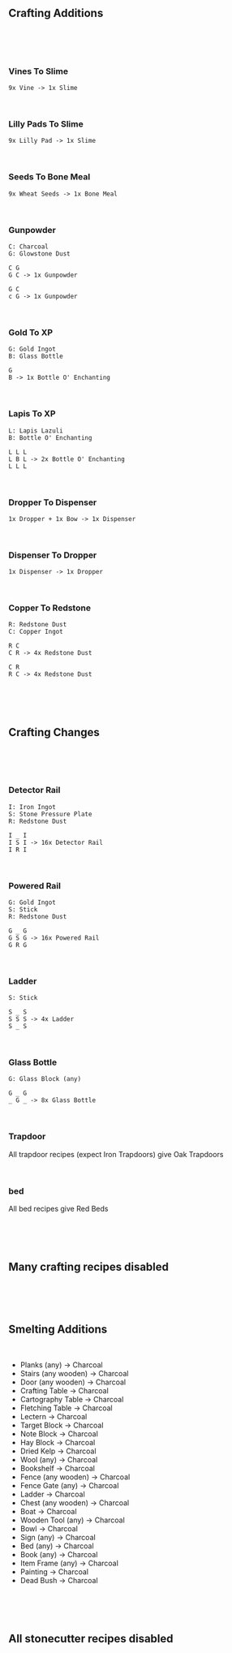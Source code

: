 ## Crafting Additions

<br>
<br>
<br>

### Vines To Slime

```
9x Vine -> 1x Slime
```

<br>

### Lilly Pads To Slime

```
9x Lilly Pad -> 1x Slime
```

<br>

### Seeds To Bone Meal

```
9x Wheat Seeds -> 1x Bone Meal
```

<br>

### Gunpowder

```
C: Charcoal
G: Glowstone Dust

C G
G C -> 1x Gunpowder

G C
c G -> 1x Gunpowder

```

<br>

### Gold To XP

```
G: Gold Ingot
B: Glass Bottle

G
B -> 1x Bottle O' Enchanting
```

<br>

### Lapis To XP

```
L: Lapis Lazuli
B: Bottle O' Enchanting

L L L
L B L -> 2x Bottle O' Enchanting
L L L

```

<br>

### Dropper To Dispenser

```
1x Dropper + 1x Bow -> 1x Dispenser
```

<br>

### Dispenser To Dropper

```
1x Dispenser -> 1x Dropper
```

<br>

### Copper To Redstone

```
R: Redstone Dust
C: Copper Ingot

R C
C R -> 4x Redstone Dust

C R
R C -> 4x Redstone Dust
```

<br>
<br>
<br>

## Crafting Changes

<br>
<br>
<br>

### Detector Rail

```
I: Iron Ingot
S: Stone Pressure Plate
R: Redstone Dust

I _ I
I S I -> 16x Detector Rail
I R I

```

<br>

### Powered Rail

```
G: Gold Ingot
S: Stick
R: Redstone Dust

G _ G
G S G -> 16x Powered Rail
G R G

```

<br>

### Ladder

```
S: Stick

S _ S
S S S -> 4x Ladder
S _ S

```

<br>

### Glass Bottle

```
G: Glass Block (any)

G _ G
_ G _ -> 8x Glass Bottle

```

<br>

### Trapdoor

All trapdoor recipes (expect Iron Trapdoors) give Oak Trapdoors

<br>

### bed

All bed recipes give Red Beds

<br>
<br>
<br>

## Many crafting recipes disabled

<br>
<br>
<br>

## Smelting Additions

<br>

- Planks (any) -> Charcoal
- Stairs (any wooden) -> Charcoal
- Door (any wooden) -> Charcoal
- Crafting Table -> Charcoal
- Cartography Table -> Charcoal
- Fletching Table -> Charcoal
- Lectern -> Charcoal
- Target Block -> Charcoal
- Note Block -> Charcoal
- Hay Block -> Charcoal
- Dried Kelp -> Charcoal
- Wool (any) -> Charcoal
- Bookshelf -> Charcoal
- Fence (any wooden) -> Charcoal
- Fence Gate (any) -> Charcoal
- Ladder -> Charcoal
- Chest (any wooden) -> Charcoal
- Boat -> Charcoal
- Wooden Tool (any) -> Charcoal
- Bowl -> Charcoal
- Sign (any) -> Charcoal
- Bed (any) -> Charcoal
- Book (any) -> Charcoal
- Item Frame (any) -> Charcoal
- Painting -> Charcoal
- Dead Bush -> Charcoal

<br>
<br>
<br>

## All stonecutter recipes disabled
